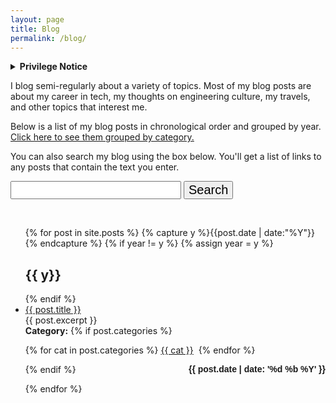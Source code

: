 ```yaml
---
layout: page
title: Blog
permalink: /blog/
---
```


<details>
  <summary><B>Privilege Notice</B></summary>
  
I have a background of privilege that has created the lens through which I see and write about my life experiences. This background provides importnat context for interpreting my writing. Some items in my portfolio of privilege include:

<ul>
<li>I was born in the United States of America.</li>
<li>I have no physcial or mental disabilities.</li>
<li>I was raised in a two parent home by two people who, as of July 2022, have been married for over 50 years.</li>
<li>I was raised in a middle class house.</li>
<li>I am a straight cis-gendered man.</li>
<li>I have a marital partner who provides tremendous domestic, emotional, and financial support.</li>
<li>I have great credit and no criminal record.</li>
</ul>

I share this in hopes that it helps readers understand the ways in which my posts may or may not apply to their lives.

<hr>
  
</details>


I blog semi-regularly about a variety of topics. Most of my blog posts are about my career in tech, my thoughts on engineering culture, my travels, and other topics that interest me.

Below is a list of my blog posts in chronological order and grouped by year. [Click here to see them grouped by category.](/categories/)

You can also search my blog using the box below. You'll get a list of links to any posts that contain the text you enter.

<!---
Create the search box and search button.
-->

<form action="get" id="site_search">
<left>
  <input style="font-size:20px;" type="text" id="search_box">
  <input style="font-size:20px;" type="submit" value="Search">
</left>
</form>
<br>

<ul id="search_results"></ul>

<script src="/js/lunr.min.js"></script>
<script src="https://ajax.googleapis.com/ajax/libs/jquery/1.11.3/jquery.min.js"></script>
<script src="/js/search.js"></script>

<!---
List blog posts grouped by year.
-->

<ul id="archive">
{% for post in site.posts %}
  {% capture y %}{{post.date | date:"%Y"}}{% endcapture %}
  {% if year != y %}
    {% assign year = y %}
    <h2 class="blogyear">{{ y}}</h2>
  {% endif %}
<li class="archiveposturl"><span><a href="{{ site.url }}{{ post.url }}" title="{{ post.title }}">{{ post.title }}</a></span><br/> {{ post.excerpt }} <br/>
<span class = "postlower"> 
<strong>Category:</strong>  {% if post.categories %}
 
  {% for cat in post.categories %}
  <a href="/categories/#{{ cat }}" title="{{ cat }}">{{ cat }}</a>&nbsp;
  {% endfor %}

{% endif %} <!-- {{ post.categories | first }} -->
<strong style="font-size:100%; font-family: 'Titillium Web', sans-serif; float:right">{{ post.date | date: '%d %b %Y' }}</strong> 
</span> 

</li>
{% endfor %}
</ul>

<!-- {{ post.date | date: '%m %d, %Y' }} -->
